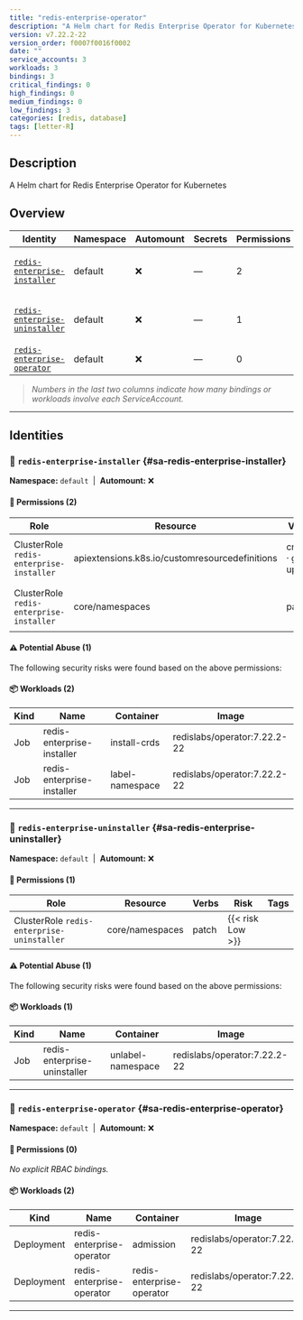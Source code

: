 ```yaml
---
title: "redis-enterprise-operator"
description: "A Helm chart for Redis Enterprise Operator for Kubernetes"
version: v7.22.2-22
version_order: f0007f0016f0002
date: ""
service_accounts: 3
workloads: 3
bindings: 3
critical_findings: 0
high_findings: 0
medium_findings: 0
low_findings: 3
categories: [redis, database]
tags: [letter-R]
---
```


## Description

A Helm chart for Redis Enterprise Operator for Kubernetes

## Overview

| Identity                                                           | Namespace | Automount | Secrets | Permissions | Workloads | Risk               |
| ------------------------------------------------------------------ | --------- | --------- | ------- | ----------- | --------- | ------------------ |
| [`redis-enterprise-installer`](#sa-redis-enterprise-installer)     | default   | ❌        | —       | 2           | 2         | {{< risk "Low" >}} |
| [`redis-enterprise-uninstaller`](#sa-redis-enterprise-uninstaller) | default   | ❌        | —       | 1           | 1         | {{< risk "Low" >}} |
| [`redis-enterprise-operator`](#sa-redis-enterprise-operator)       | default   | ❌        | —       | 0           | 2         | —                  |

> _Numbers in the last two columns indicate how many bindings or workloads involve each ServiceAccount._

---

## Identities

### 🤖 `redis-enterprise-installer` {#sa-redis-enterprise-installer}

**Namespace:** `default`  |  **Automount:** ❌

#### 🔑 Permissions (2)

| Role                                     | Resource                                       | Verbs                 | Risk             | Tags |
| ---------------------------------------- | ---------------------------------------------- | --------------------- | ---------------- | ---- |
| ClusterRole `redis-enterprise-installer` | apiextensions.k8s.io/customresourcedefinitions | create · get · update | {{< risk Low >}} |      |
| ClusterRole `redis-enterprise-installer` | core/namespaces                                | patch                 | {{< risk Low >}} |      |

#### ⚠️ Potential Abuse (1)

The following security risks were found based on the above permissions:

#### 📦 Workloads (2)

| Kind | Name                       | Container       | Image                        |
| ---- | -------------------------- | --------------- | ---------------------------- |
| Job  | redis-enterprise-installer | install-crds    | redislabs/operator:7.22.2-22 |
| Job  | redis-enterprise-installer | label-namespace | redislabs/operator:7.22.2-22 |

---

### 🤖 `redis-enterprise-uninstaller` {#sa-redis-enterprise-uninstaller}

**Namespace:** `default`  |  **Automount:** ❌

#### 🔑 Permissions (1)

| Role                                       | Resource        | Verbs | Risk             | Tags |
| ------------------------------------------ | --------------- | ----- | ---------------- | ---- |
| ClusterRole `redis-enterprise-uninstaller` | core/namespaces | patch | {{< risk Low >}} |      |

#### ⚠️ Potential Abuse (1)

The following security risks were found based on the above permissions:

#### 📦 Workloads (1)

| Kind | Name                         | Container         | Image                        |
| ---- | ---------------------------- | ----------------- | ---------------------------- |
| Job  | redis-enterprise-uninstaller | unlabel-namespace | redislabs/operator:7.22.2-22 |

---

### 🤖 `redis-enterprise-operator` {#sa-redis-enterprise-operator}

**Namespace:** `default`  |  **Automount:** ❌

#### 🔑 Permissions (0)

_No explicit RBAC bindings._

#### 📦 Workloads (2)

| Kind       | Name                      | Container                 | Image                        |
| ---------- | ------------------------- | ------------------------- | ---------------------------- |
| Deployment | redis-enterprise-operator | admission                 | redislabs/operator:7.22.2-22 |
| Deployment | redis-enterprise-operator | redis-enterprise-operator | redislabs/operator:7.22.2-22 |

---
